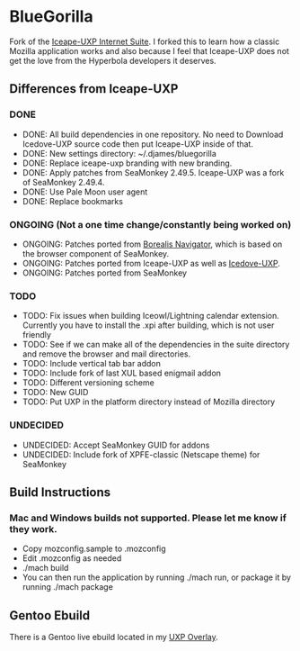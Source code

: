 # BlueGorilla
Fork of the [Iceape-UXP Internet Suite](https://wiki.hyperbola.info/doku.php?id=en:project:iceape-uxp). I forked this to learn how a classic Mozilla application works and also because I feel that Iceape-UXP does not get the love from the Hyperbola developers it deserves.

## Differences from Iceape-UXP
### DONE
* DONE: All build dependencies in one repository. No need to Download Icedove-UXP source code then put Iceape-UXP inside of that.
* DONE: New settings directory: ~/.djames/bluegorilla
* DONE: Replace iceape-uxp branding with new branding.
* DONE: Apply patches from SeaMonkey 2.49.5. Iceape-UXP was a fork of SeaMonkey 2.49.4.
* DONE: Use Pale Moon user agent
* DONE: Replace bookmarks
### ONGOING (Not a one time change/constantly being worked on)
* ONGOING: Patches ported from [Borealis Navigator](https://github.com/binaryoutcast/binoc-central), which is based on the browser component of SeaMonkey.
* ONGOING: Patches ported from Iceape-UXP as well as [Icedove-UXP](https://wiki.hyperbola.info/doku.php?id=en:project:icedove-uxp).
* ONGOING: Patches ported from SeaMonkey
### TODO
* TODO: Fix issues when building Iceowl/Lightning calendar extension. Currently you have to install the .xpi after building, which is not user friendly
* TODO: See if we can make all of the dependencies in the suite directory and remove the browser and mail directories.
* TODO: Include vertical tab bar addon
* TODO: Include fork of last XUL based enigmail addon
* TODO: Different versioning scheme
* TODO: New GUID
* TODO: Put UXP in the platform directory instead of Mozilla directory
### UNDECIDED
* UNDECIDED: Accept SeaMonkey GUID for addons
* UNDECIDED: Include fork of XPFE-classic (Netscape theme) for SeaMonkey

## Build Instructions
### Mac and Windows builds not supported. Please let me know if they work.
* Copy mozconfig.sample to .mozconfig
* Edit .mozconfig as needed
* ./mach build
* You can then run the application by running ./mach run, or package it by running ./mach package

## Gentoo Ebuild
There is a Gentoo live ebuild located in my [UXP Overlay](https://github.com/djames1/uxp-overlay).
